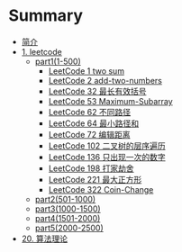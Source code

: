 # Summary

* [简介](README.md)
* [1. leetcode](1-leetcode/README.md)
  * [part1(1-500)](1-leetcode/part1(1-500)/README.md)
    * [LeetCode 1 two sum](1-leetcode/part1(1-500)/LeetCode-1-two-sum.md)
    * [LeetCode 2 add-two-numbers](1-leetcode/part1(1-500)/LeetCode-2-add-two-numbers.md)
    * [LeetCode 32 最长有效括号](1-leetcode/part1(1-500)/LeetCode-32-最长有效括号.md)
    * [LeetCode 53 Maximum-Subarray](1-leetcode/part1(1-500)/LeetCode-53-Maximum-Subarray.md)
    * [LeetCode 62 不同路径](1-leetcode/part1(1-500)/LeetCode-62-不同路径.md)
    * [LeetCode 64 最小路径和](1-leetcode/part1(1-500)/LeetCode-64-最小路径和.md)
    * [LeetCode 72 编辑距离](1-leetcode/part1(1-500)/LeetCode-72-编辑距离.md)
    * [LeetCode 102 二叉树的层序遍历](1-leetcode/part1(1-500)/LeetCode-102-二叉树的层序遍历.md)
    * [LeetCode 136 只出现一次的数字](1-leetcode/part1(1-500)/LeetCode-136-只出现一次的数字.md)
    * [LeetCode 198 打家劫舍](1-leetcode/part1(1-500)/LeetCode-198-打家劫舍.md)
    * [LeetCode 221 最大正方形](1-leetcode/part1(1-500)/LeetCode-221-最大正方形.md)
    * [LeetCode 322 Coin-Change](1-leetcode/part1(1-500)/LeetCode-322-Coin-Change.md)
  * [part2(501-1000)](1-leetcode/part2(501-1000)/README.md)
  * [part3(1000-1500)](1-leetcode/part3(1000-1500)/README.md)
  * [part4(1501-2000)](1-leetcode/part4(1501-2000)/README.md)
  * [part5(2000-2500)](1-leetcode/part5(2000-2500)/README.md)
* [20. 算法理论](20-算法理论/README.md)

